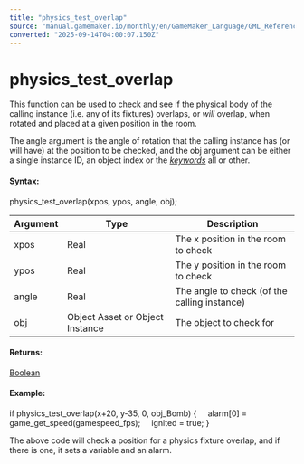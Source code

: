 ```yaml
---
title: "physics_test_overlap"
source: "manual.gamemaker.io/monthly/en/GameMaker_Language/GML_Reference/Physics/physics_test_overlap.htm"
converted: "2025-09-14T04:00:07.150Z"
---
```


# physics\_test\_overlap

This function can be used to check and see if the physical body of the calling instance (i.e. any of its fixtures) overlaps, or _will_ overlap, when rotated and placed at a given position in the room.

The angle argument is the angle of rotation that the calling instance has (or will have) at the position to be checked, and the obj argument can be either a single instance ID, an object index or the _[keywords](../../GML_Overview/Instance_Keywords.md)_ all or other.

#### Syntax:

physics\_test\_overlap(xpos, ypos, angle, obj);

| Argument | Type | Description |
| --- | --- | --- |
| xpos | Real | The x position in the room to check |
| ypos | Real | The y position in the room to check |
| angle | Real | The angle to check (of the calling instance) |
| obj | Object Asset or Object Instance | The object to check for |

#### Returns:

[Boolean](../../GML_Overview/Data_Types.md)

#### Example:

if physics\_test\_overlap(x+20, y-35, 0, obj\_Bomb)
{
    alarm\[0\] = game\_get\_speed(gamespeed\_fps);
    ignited = true;
}

The above code will check a position for a physics fixture overlap, and if there is one, it sets a variable and an alarm.